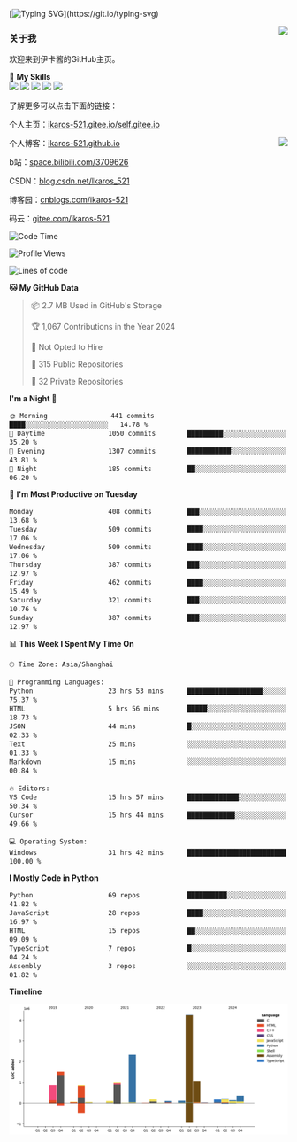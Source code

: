 [![Typing SVG](https://readme-typing-svg.herokuapp.com?size=25&duration=3000&color=8C43EA&vCenter=true&width=200&height=40&lines=Hi+Welcome+%F0%9F%91%8B%F0%9F%8F%BB;I'm+Love丶伊卡洛斯~~)](https://git.io/typing-svg)

<a href="#">
  <img align="right" src="https://github-readme-stats.vercel.app/api?username=Ikaros-521&count_private=true&show_icons=true&bg_color=15,f2f7fd,E0EAFC" />
</a>

### 关于我

欢迎来到伊卡酱的GitHub主页。

🌟 **My Skills**  
![](https://img.shields.io/badge/-C-A8B9CC?style=flat-square&logo=C&logoColor=fff)
![](https://img.shields.io/badge/-Python-3776AB?style=flat-square&logo=Python&logoColor=fff)
![](https://img.shields.io/badge/-JavaScript-F7DF1E?style=flat-square&logo=JavaScript&logoColor=fff)
![](https://img.shields.io/badge/-C++-00599C?style=flat-square&logo=Cpp&logoColor=fff)
![](https://img.shields.io/badge/-Linux-000000?style=flat-square&logo=Linux&logoColor=fff)

了解更多可以点击下面的链接：  

个人主页：[ikaros-521.gitee.io/self.gitee.io](https://ikaros-521.gitee.io/self.gitee.io/)  

<img align='right' src="https://github.com/Ikaros-521/Ikaros-521/assets/40910637/3a5e50bc-91dc-4aa5-b7a0-8b27ad1c2b33" height="330">

个人博客：[ikaros-521.github.io](https://ikaros-521.github.io/)  

b站：[space.bilibili.com/3709626](https://space.bilibili.com/3709626)  

CSDN：[blog.csdn.net/Ikaros_521](https://blog.csdn.net/Ikaros_521)  

博客园：[cnblogs.com/ikaros-521](https://www.cnblogs.com/ikaros-521)  

码云：[gitee.com/ikaros-521](https://gitee.com/ikaros-521)  


<!--START_SECTION:waka-->
![Code Time](http://img.shields.io/badge/Code%20Time-1%2C996%20hrs%205%20mins-blue)

![Profile Views](http://img.shields.io/badge/Profile%20Views-3-blue)

![Lines of code](https://img.shields.io/badge/From%20Hello%20World%20I%27ve%20Written-13.3%20million%20lines%20of%20code-blue)

**🐱 My GitHub Data** 

> 📦 2.7 MB Used in GitHub's Storage 
 > 
> 🏆 1,067 Contributions in the Year 2024
 > 
> 🚫 Not Opted to Hire
 > 
> 📜 315 Public Repositories 
 > 
> 🔑 32 Private Repositories 
 > 
**I'm a Night 🦉** 

```text
🌞 Morning                441 commits         ████░░░░░░░░░░░░░░░░░░░░░   14.78 % 
🌆 Daytime                1050 commits        █████████░░░░░░░░░░░░░░░░   35.20 % 
🌃 Evening                1307 commits        ███████████░░░░░░░░░░░░░░   43.81 % 
🌙 Night                  185 commits         ██░░░░░░░░░░░░░░░░░░░░░░░   06.20 % 
```
📅 **I'm Most Productive on Tuesday** 

```text
Monday                   408 commits         ███░░░░░░░░░░░░░░░░░░░░░░   13.68 % 
Tuesday                  509 commits         ████░░░░░░░░░░░░░░░░░░░░░   17.06 % 
Wednesday                509 commits         ████░░░░░░░░░░░░░░░░░░░░░   17.06 % 
Thursday                 387 commits         ███░░░░░░░░░░░░░░░░░░░░░░   12.97 % 
Friday                   462 commits         ████░░░░░░░░░░░░░░░░░░░░░   15.49 % 
Saturday                 321 commits         ███░░░░░░░░░░░░░░░░░░░░░░   10.76 % 
Sunday                   387 commits         ███░░░░░░░░░░░░░░░░░░░░░░   12.97 % 
```


📊 **This Week I Spent My Time On** 

```text
🕑︎ Time Zone: Asia/Shanghai

💬 Programming Languages: 
Python                   23 hrs 53 mins      ███████████████████░░░░░░   75.37 % 
HTML                     5 hrs 56 mins       █████░░░░░░░░░░░░░░░░░░░░   18.73 % 
JSON                     44 mins             █░░░░░░░░░░░░░░░░░░░░░░░░   02.33 % 
Text                     25 mins             ░░░░░░░░░░░░░░░░░░░░░░░░░   01.33 % 
Markdown                 15 mins             ░░░░░░░░░░░░░░░░░░░░░░░░░   00.84 % 

🔥 Editors: 
VS Code                  15 hrs 57 mins      █████████████░░░░░░░░░░░░   50.34 % 
Cursor                   15 hrs 44 mins      ████████████░░░░░░░░░░░░░   49.66 % 

💻 Operating System: 
Windows                  31 hrs 42 mins      █████████████████████████   100.00 % 
```

**I Mostly Code in Python** 

```text
Python                   69 repos            ██████████░░░░░░░░░░░░░░░   41.82 % 
JavaScript               28 repos            ████░░░░░░░░░░░░░░░░░░░░░   16.97 % 
HTML                     15 repos            ██░░░░░░░░░░░░░░░░░░░░░░░   09.09 % 
TypeScript               7 repos             █░░░░░░░░░░░░░░░░░░░░░░░░   04.24 % 
Assembly                 3 repos             ░░░░░░░░░░░░░░░░░░░░░░░░░   01.82 % 
```



**Timeline**

![Lines of Code chart](https://raw.githubusercontent.com/Ikaros-521/Ikaros-521/main/assets/bar_graph.png)


<!--END_SECTION:waka-->


<!--
**Ikaros-521/Ikaros-521** is a ✨ _special_ ✨ repository because its `README.md` (this file) appears on your GitHub profile.

Here are some ideas to get you started:

- 🔭 I’m currently working on ...
- 🌱 I’m currently learning ...
- 👯 I’m looking to collaborate on ...
- 🤔 I’m looking for help with ...
- 💬 Ask me about ...
- 📫 How to reach me: ...
- 😄 Pronouns: ...
- ⚡ Fun fact: ...
-->
